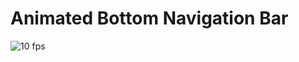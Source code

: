 # Animated Bottom Navigation Bar




![10 fps](https://user-images.githubusercontent.com/58117224/129746425-09ec919a-5053-43ec-92e2-c0ae287c4994.gif)
